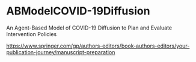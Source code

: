 # ABModelCOVID-19Diffusion
 An Agent-Based Model of COVID-19 Diffusion to Plan and Evaluate Intervention Policies


https://www.springer.com/gp/authors-editors/book-authors-editors/your-publication-journey/manuscript-preparation
